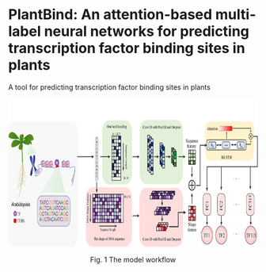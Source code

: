 # PlantBind: An attention-based multi-label neural networks for predicting transcription factor binding sites in plants
A tool for predicting transcription factor binding sites in plants

<p align="center">
<img src="https://github.com/wenkaiyan-kevin/PlantBind/blob/main/images/flow_chart.tif" width = "600" height = "300" >
</p>  
<p align="center">Fig. 1 The model workflow</p>  

